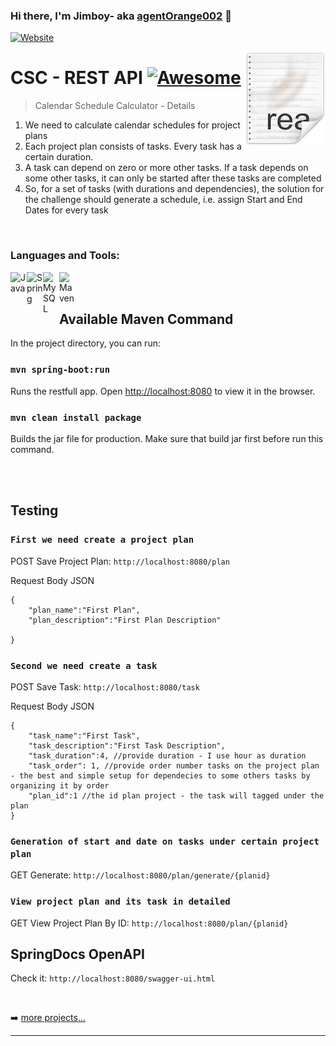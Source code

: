 ### Hi there, I'm Jimboy- aka [agentOrange002][website] 👋

[![Website](https://img.shields.io/website?label=agentOrange002.com&style=for-the-badge&url=https%3A%2F%2Fdistracted-einstein-e83f94.netlify.app)](https://distracted-einstein-e83f94.netlify.app/)


<img src="readme.png" align="right" />

# CSC - REST API [![Awesome](https://cdn.rawgit.com/sindresorhus/awesome/d7305f38d29fed78fa85652e3a63e154dd8e8829/media/badge.svg)](https://github.com/agentOrange002/its-gradle#readme)
> Calendar Schedule Calculator - Details

1. We need to calculate calendar schedules for project plans
2. Each project plan consists of tasks. Every task has a certain duration.
3. A task can depend on zero or more other tasks. If a task depends on some other tasks, it can only be started after these tasks are completed
4. So, for a set of tasks (with durations and dependencies), the solution for the challenge should generate a schedule, i.e. assign Start and End Dates for every task

<br />

### Languages and Tools:

[<img align="left" alt="Java" width="26px" src="https://cdn.jsdelivr.net/npm/simple-icons@v3/icons/java.svg"/>][website]

[<img align="left" alt="Spring" width="26px" src="https://cdn.jsdelivr.net/npm/simple-icons@v3/icons/spring.svg"/>][website]

[<img align="left" alt="MySQL" width="26px" src="https://cdn.jsdelivr.net/npm/simple-icons@v3/icons/mysql.svg"/>][website]

[<img align="left" alt="Maven" width="26px" src="https://cdn.jsdelivr.net/npm/simple-icons@v3/icons/apachemaven.svg"/>][website]


<br />
<br />

## Available Maven Command

In the project directory, you can run:

### `mvn spring-boot:run`

Runs the restfull app.
Open [http://localhost:8080](http://localhost:8080) to view it in the browser.

### `mvn clean install package`

Builds the jar file for production.
Make sure that build jar first before run this command.


<br />
<br />

## Testing 

### `First we need create a project plan`

POST Save Project Plan: `http://localhost:8080/plan`

Request Body JSON
```
{
	"plan_name":"First Plan",
	"plan_description":"First Plan Description"
	
}
```

### `Second we need create a task`

POST Save Task: `http://localhost:8080/task`

Request Body JSON
```
{
	"task_name":"First Task",
	"task_description":"First Task Description",
	"task_duration":4, //provide duration - I use hour as duration
	"task_order": 1, //provide order number tasks on the project plan - the best and simple setup for dependecies to some others tasks by organizing it by order
	"plan_id":1 //the id plan project - the task will tagged under the plan
}
```


### `Generation of start and date on tasks under certain project plan `

GET Generate: `http://localhost:8080/plan/generate/{planid}`

### `View project plan and its task in detailed`

GET View Project Plan By ID: `http://localhost:8080/plan/{planid}`


## SpringDocs OpenAPI

Check it: `http://localhost:8080/swagger-ui.html`


<br/>

➡️ [more projects...](https://github.com/agentOrange002?tab=repositories)

---

[website]: https://distracted-einstein-e83f94.netlify.app/
